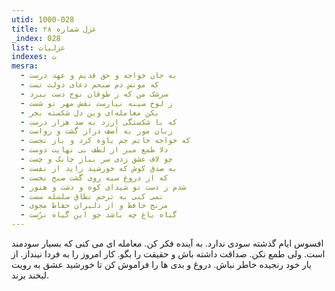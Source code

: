 ```yaml
---
utid: 1000-028
title: غزل شماره ۲۸
_index: 028
list: غزلیات
indexes: ت
mesra:
  - به جان خواجه و حق قدیم و عهد درست
  - که مونس دم صبحم دعای دولت تست
  - سرشک من که ز طوفان نوح دست ببرد
  - ز لوح سینه نیارست نقش مهر تو شست
  - بکن معامله‌ای وین دل شکسته بخر
  - که با شکستگی ارزد به صد هزار درست
  - زبان مور به آصف دراز گشت و رواست
  - که خواجه خاتم جم یاوه کرد و باز نجست
  - دلا طمع مبر از لطف بی نهایت دوست
  - چو لاف عشق زدی سر بباز چابک و چست
  - به صدق کوش که خورشید زاید از نفست
  - که از دروغ سیه روی گشت صبح نخست
  - شدم ز دست تو شیدای کوه و دشت و هنوز
  - نمی کنی به ترحم نطاق سلسله سست
  - مرنج حافظ و از دلبران حفاظ مجوی
  - گناه باغ چه باشد چو این گیاه نرُست
---
```

افسوس ایام گذشته سودی ندارد. به آینده فکر کن. معامله ای می کنی که بسیار سودمند است. ولی طمع نکن. صداقت داشته باش و حقیقت را بگو. کار امروز را به فردا نینداز. از یار خود رنجیده خاطر نباش. دروغ و بدی ها را فراموش کن تا خورشید عشق به رویت لبخند بزند.
